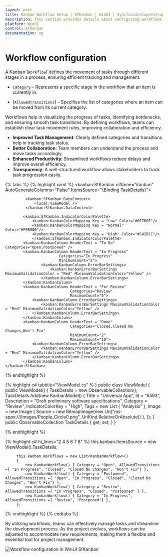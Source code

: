 ```yaml
---
layout: post
title: Kanban Workflow Setup | SfKanban | WinUI | Syncfusion<sup>®</sup>Syncfusion<sup>®</sup>
description: This section provides details about configuring workflows in Syncfusion<sup>®</sup> Essential Studio<sup>®</sup> WinUI Kanban (SfKanban) control, its components, and functionality.
platform: WinUI
control: SfKanban
documentation: ug
---
```


# Workflow configuration

A Kanban [`Workflow`] defines the movement of tasks through different stages in a process, ensuring efficient tracking and management.

* [`Category`](https://help.syncfusion.com/cr/winui/Syncfusion.UI.Xaml.Kanban.KanbanModel.html#:~:text=System.String-,Category,-Gets%20or%20sets) – Represents a specific stage in the workflow that an item is currently in.

* [`AllowedTransitions`] – Specifies the list of categories where an item can be moved from its current category.

Workflows help in visualizing the progress of tasks, identifying bottlenecks, and ensuring smooth task transitions. By defining workflows, teams can establish clear task movement rules, improving collaboration and efficiency.
- **Improved Task Management**: Clearly defined categories and transitions help in tracking task status.
- **Better Collaboration**: Team members can understand the process and move tasks accordingly.
- **Enhanced Productivity**: Streamlined workflows reduce delays and improve overall efficiency.
- **Transparency**: A well-structured workflow allows stakeholders to track task progression easily.

{% tabs %}
{% highlight xaml %}
    <kanban:SfKanban x:Name="kanban"
                     AutoGenerateColumns="False"
                     ItemsSource="{Binding TaskDetails}">

             <kanban:SfKanban.DataContext>
                 <local:ViewModel />
             </kanban:SfKanban.DataContext>

            <kanban:SfKanban.IndicatorColorPalette>
                <kanban:KanbanColorMapping Key = "Low" Color="#0F7B0F"/>
                <kanban:KanbanColorMapping Key = "Normal" Color="#FFB900"/>
                <kanban:KanbanColorMapping Key = "High" Color="#C42B1C"/>
                </kanban:SfKanban.IndicatorColorPalette>
            <kanban:KanbanColumn HeaderText = "To Do" Categories="Open,Postponed" />
            <kanban:KanbanColumn HeaderText = "In Progress"
                            Categories="In Progress"
                            MinimumCount="2">
                    <kanban:KanbanColumn.ErrorBarSettings>
                        <kanban:KanbanErrorBarSettings MaximumValidationColor = "Red" MinimumValidationColor="Yellow" />
                    </kanban:KanbanColumn.ErrorBarSettings>
            </kanban:KanbanColumn>
            <kanban:KanbanColumn HeaderText = "For Review"
                                 Categories="Review"
                                 MaximumCount="5">
                <kanban:KanbanColumn.ErrorBarSettings>
                    <kanban:KanbanErrorBarSettings MaximumValidationColor = "Red" MinimumValidationColor="Yellow" />
                </kanban:KanbanColumn.ErrorBarSettings>
            </kanban:KanbanColumn>
            <kanban:KanbanColumn HeaderText = "Done"
                                 Categories="Closed,Closed No Changes,Won't Fix"
                                 MinimumCount="2"
                                 MaximumCount="10">
                <kanban:KanbanColumn.ErrorBarSettings>
                    <kanban:KanbanErrorBarSettings MaximumValidationColor = "Red" MinimumValidationColor="Yellow" />
                </kanban:KanbanColumn.ErrorBarSettings>
            </kanban:KanbanColumn>
    </kanban:SfKanban>
{% endhighlight %}

{% highlight c# tabtitle="ViewModel.cs" % }
public class ViewModel
         {
             public ViewModel()
             {
                 TaskDetails = new ObservableCollection<KanbanModel>();
                 TaskDetails.Add(new KanbanModel()
                    {
                        Title = "Universal App",
                        Id = "6593",
                        Description = "Draft preliminary software specifications",
                        Category = "Review",
                        IndicatorColorKey = "High",
                        Tags = new List<string> { "Analysis" },
                        Image = new Image { Source = new BitmapImage(new Uri("ms-appx:///Images/People_Circle0.png", UriKind.RelativeOrAbsolute)) },
                    });
             }
             public ObservableCollection<KanbanModel> TaskDetails { get; set; }
         }
         
{% endhighlight %}

{% highlight c# hl_lines="2 4 5 6 7 8" %}
 this.kanban.ItemsSource = new ViewModel().TaskDetails;

         this.kanban.Workflows = new List<KanbanWorkflow>()
         {
             new KanbanWorkflow() { Category = "Open", AllowedTransitions ={ "In Progress", "Closed", "Closed No Changes", "Won't Fix"} },
             new KanbanWorkflow() { Category = "Postponed", AllowedTransitions ={ "Open", "In Progress", "Closed", "Closed No Changes", "Won't Fix"} },
             new KanbanWorkflow() { Category = "Review", AllowedTransitions ={ "In Progress", "Closed", "Postponed" } },
             new KanbanWorkflow() { Category = "In Progress", AllowedTransitions ={ "Review", "Postponed"} },
         };
{% endhighlight %}
{% endtabs %}

By utilizing workflows, teams can effectively manage tasks and streamline the development process. As the project evolves, workflows can be adjusted to accommodate new requirements, making them a flexible and essential tool for project management.

![Workflow configuration in WinUI SfKanban]()

